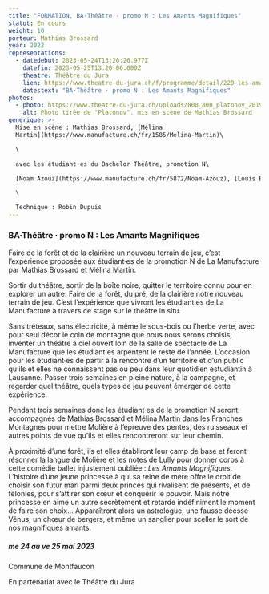 ```yaml
---
title: "FORMATION, BA·Théâtre · promo N : Les Amants Magnifiques"
statut: En cours
weight: 10
porteur: Mathias Brossard
year: 2022
representations:
  - datedebut: 2023-05-24T13:20:26.977Z
    datefin: 2023-05-25T13:20:00.000Z
    theatre: Théâtre du Jura
    lien: https://www.theatre-du-jura.ch/f/programme/detail/220-les-amants-magnifiques
    datestext: "BA·Théâtre · promo N : Les Amants Magnifiques"
photos:
  - photo: https://www.theatre-du-jura.ch/uploads/800_800_platonov_2019-j._mompart0251.jpeg
    alt: Photo tirée de "Platonov", mis en scène de Mathias Brossard
generique: >-
  Mise en scène : Mathias Brossard, [Mélina
  Martin](https://www.manufacture.ch/fr/1585/Melina-Martin)\

  \

  avec les étudiant·es du Bachelor Théâtre, promotion N\

  [Noam Azouz](https://www.manufacture.ch/fr/5872/Noam-Azouz), [Louis Balan](https://www.manufacture.ch/fr/5887/Louis-Balan), [Enora Cini](https://www.manufacture.ch/fr/5873/Enora-Cini), [Nina Crespillo](https://www.manufacture.ch/fr/5874/Nina-Crespillo), [Louise Crouzet](https://www.manufacture.ch/fr/5875/Louise-Crouzet), [Claire Danalet](https://www.manufacture.ch/fr/5876/Claire-Danalet), [Lorna Dessaux](https://www.manufacture.ch/fr/5877/Lorna-Dessaux), [Marie Fuhrer](https://www.manufacture.ch/fr/5878/Marie-Fuhrer), [Tobia Giorla](https://www.manufacture.ch/fr/5879/Tobia-Giorla), [Lisa Giudice](https://www.manufacture.ch/fr/5880/Lisa-Giudice), [Mathis Josselin](https://www.manufacture.ch/fr/5881/Mathis-Josselin), [Gabrielle Pialoux](https://www.manufacture.ch/fr/5882/Gabrielle-Pialoux), [Emile Renaudot](https://www.manufacture.ch/fr/5883/Emile-Renaudot), [Bilgi Sahin](https://www.manufacture.ch/fr/5884/Bilgi-Sahin), [Zoé Simon](https://www.manufacture.ch/fr/5885/Zoe-Simon), [Yohann Thenaisie](https://www.manufacture.ch/fr/5886/Yohann-Thenaisie)\

  \

  Technique : Robin Dupuis
---
```

### BA·Théâtre · promo N : Les Amants Magnifiques



Faire de la forêt et de la clairière un nouveau terrain de jeu, c’est l’expérience proposée aux étudiant·es de la promotion N de La Manufacture par Mathias Brossard et Mélina Martin.

Sortir du théâtre, sortir de la boîte noire, quitter le territoire connu pour en explorer un autre. Faire de la forêt, du pré, de la clairière notre nouveau terrain de jeu. C’est l’expérience que vivront les étudiant·es de La Manufacture à travers ce stage sur le théâtre in situ.

Sans tréteaux, sans électricité, à même le sous-bois ou l’herbe verte, avec pour seul décor le coin de montagne que nous nous serons choisis, inventer un théâtre à ciel ouvert loin de la salle de spectacle de La Manufacture que les étudiant·es arpentent le reste de l’année. L’occasion pour les étudiant·es de partir à la rencontre d’un territoire et d’un public qu’ils et elles ne connaissent pas ou peu dans leur quotidien estudiantin à Lausanne. Passer trois semaines en pleine nature, à la campagne, et regarder quel théâtre, quels types de jeu peuvent émerger de cette expérience.

Pendant trois semaines donc les étudiant·es de la promotion N seront accompagnés de Mathias Brossard et Mélina Martin dans les Franches Montagnes pour mettre Molière à l’épreuve des pentes, des ruisseaux et autres points de vue qu'ils et elles rencontreront sur leur chemin.

À proximité d’une forêt, ils et elles établiront leur camp de base et feront résonner la langue de Molière et les notes de Lully pour donner corps à cette comédie ballet injustement oubliée : *Les Amants Magnifiques*. L’histoire d’une jeune princesse à qui sa reine de mère offre le droit de choisir son futur mari parmi deux princes qui rivalisent de présents, et de félonies, pour s’attirer son cœur et conquérir le pouvoir. Mais notre princesse en aime un autre secrètement et retarde indéfiniment le moment de faire son choix... Apparaîtront alors un astrologue, une fausse déesse Vénus, un chœur de bergers, et même un sanglier pour sceller le sort de nos magnifiques amants.

##### me 24 au ve 25 mai 2023

Commune de Montfaucon

En partenariat avec le Théâtre du Jura